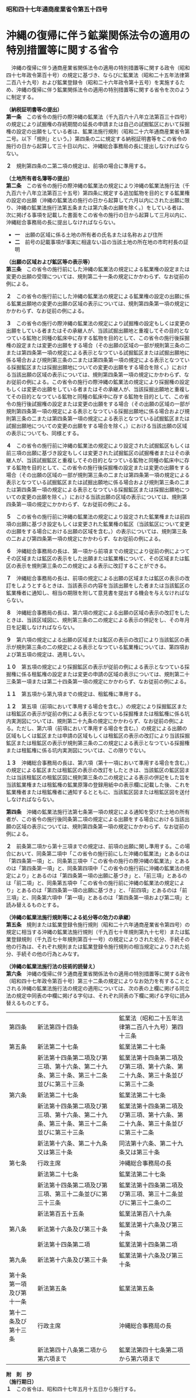 ### 昭和四十七年通商産業省令第五十四号  
# 沖縄の復帰に伴う鉱業関係法令の適用の特別措置等に関する省令  
　沖縄の復帰に伴う通商産業省関係法令の適用の特別措置等に関する政令（昭和四十七年政令第百十号）の規定に基づき、ならびに鉱業法（昭和二十五年法律第二百八十九号）および鉱業登録令（昭和二十六年政令第十五号）を実施するため、沖縄の復帰に伴う鉱業関係法令の適用の特別措置等に関する省令を次のように制定する。  
  
**（納税証明書等の提出）**  
**第一条**　この省令の施行の際沖縄の鉱業法（千九百六十八年立法第百三十四号）の規定により試掘権の存続期間の延長の申請または自己の試掘鉱区において採掘権の設定の出願をしている者は、鉱業法施行規則（昭和二十六年通商産業省令第二号。以下「規則」という。）第四条の二に規定する納税証明書等をこの省令の施行の日から起算して三十日以内に、沖縄総合事務局の長に提出しなければならない。  
  
**２**　規則第四条の二第二項の規定は、前項の場合に準用する。  
  
**（土地所有者名簿等の提出）**  
**第二条**　この省令の施行の際沖縄の鉱業法の規定により沖縄の鉱業法施行法（千九百六十八年立法第百三十五号）第四条に規定する追加鉱物を目的とする鉱業権の設定の出願（沖縄の鉱業法の施行の日から起算して六月以内にされた出願に限り、沖縄の鉱業法施行法第五条または第六条の出願を除く。）をしている者は、次に掲げる事項を記載した書面をこの省令の施行の日から起算して三月以内に、沖縄総合事務局の長に提出しなければならない。  
* **一**　出願の区域に係る土地の所有者の氏名または名称および住所  
* **二**　前号の記載事項が事実に相違ない旨の当該土地の所在地の市町村長の証明  
  
**（出願の区域および鉱区等の表示等）**  
**第三条**　この省令の施行前にした沖縄の鉱業法の規定による鉱業権の設定または変更の出願の受理については、規則第二十一条の規定にかかわらず、なお従前の例による。  
  
**２**　この省令の施行前にした沖縄の鉱業法の規定による鉱業権の設定の出願に係る鉱業出願地の変更の出願の区域の表示については、規則第四条第一項の規定にかかわらず、なお従前の例による。  
  
**３**　この省令の施行の際沖縄の鉱業法の規定により試掘権の設定もしくは変更の出願をしている者またはその承継人が、当該試掘出願地と重複してその目的となつている鉱物と同種の鉱床中に存する鉱物を目的として、この省令の施行後採掘権の設定または変更の出願をする場合（その出願の区域の一部が規則第三条の二または第四条第一項の規定による表示となつている試掘鉱区または試掘出願地に係る場合および規則第三条の二または第四条第一項の規定による表示となつている採掘鉱区または採掘出願地についての変更の出願をする場合を除く。）における当該出願の区域の表示については、規則第四条第一項の規定にかかわらず、なお従前の例による。この省令の施行の際沖縄の鉱業法の規定により採掘権の設定もしくは変更の出願をしている者またはその承継人が、当該採掘出願地と重複してその目的となつている鉱物と同種の鉱床中に存する鉱物を目的として、この省令の施行後試掘権の設定または変更の出願をする場合（その出願の区域の一部が規則第四条第一項の規定による表示となつている採掘出願地に係る場合および規則第三条の二または第四条第一項の規定による表示となつている試掘鉱区または試掘出願地についての変更の出願をする場合を除く。）における当該出願の区域の表示についても、同様とする。  
  
**４**　この省令の施行前に沖縄の鉱業法の規定により設定された試掘鉱区もしくは前三項の出願に基づき設定もしくは変更された試掘鉱区の試掘権者またはその承継人が、当該試掘鉱区と重複してその目的となつている鉱物と同種の鉱床中に存する鉱物を目的として、この省令の施行後採掘権の設定または変更の出願をする場合（その出願の区域の一部が規則第三条の二または第四条第一項の規定による表示となつている試掘鉱区または試掘出願地に係る場合および規則第三条の二または第四条第一項の規定による表示となつている採掘鉱区または採掘出願地についての変更の出願を除く。）における当該出願の区域の表示については、規則第四条第一項の規定にかかわらず、なお従前の例による。  
  
**５**　この省令の施行前に沖縄の鉱業法の規定により設定された鉱業権または前四項の出願に基づき設定もしくは変更された鉱業権の鉱区（当該鉱区について変更の出願をする場合における出願の区域を含む。）の表示については、規則第三条の二および第四条第一項の規定にかかわらず、なお従前の例による。  
  
**６**　沖縄総合事務局の長は、第一項から前項までの規定により従前の例によつてその区域または鉱区の表示をした出願または鉱業権について、その区域または鉱区の表示を規則第三条の二の規定による表示に改訂することができる。  
  
**７**　沖縄総合事務局の長は、前項の規定による出願の区域または鉱区の表示の改訂をしようとするときは、当該表示の内容を当該出願をした者または当該鉱区の鉱業権者に通知し、相当の期限を附して意見書を提出する機会を与えなければならない。  
  
**８**　沖縄総合事務局の長は、第六項の規定による出願の区域の表示の改訂をしたときは、当該区域図に、規則第三条の二の規定による表示の併記をし、その年月日を記載しなければならない。  
  
**９**　第六項の規定による出願の区域または鉱区の表示の改訂により当該鉱区の表示が規則第三条の二の規定による表示となつている鉱業権については、第四項および第五項の規定は、適用しない。  
  
**１０**　第五項の規定により採掘鉱区の表示が従前の例による表示となつている採掘権に係る租鉱権の設定または変更の申請の区域の表示については、規則第二十三条第一項または第二十四条第一項の規定にかかわらず、なお従前の例による。  
  
**１１**　第五項から第九項までの規定は、租鉱権に準用する。  
  
**１２**　第五項（前項において準用する場合を含む。）の規定により採掘鉱区または租鉱区の表示が従前の例による表示となつている採掘権または租鉱権に係る坑内実測図については、規則第二十九条の規定にかかわらず、なお従前の例による。ただし、第六項（前項において準用する場合を含む。）の規定による出願の区域もしくは鉱区または申請の区域もしくは租鉱区の表示の改訂により当該採掘鉱区または租鉱区の表示が規則第三条の二の規定による表示となつている採掘権または租鉱権に係る坑内実測図については、この限りでない。  
  
**１３**　沖縄総合事務局の長は、第六項（第十一項において準用する場合を含む。）の規定による鉱区または租鉱区の表示の改訂をしたときは、当該鉱区の鉱区図または当該租鉱区の租鉱区図に規則第三条の二の規定による表示の併記をした旨を当該鉱業権または租鉱権の鉱業原簿の登録用紙中の表示欄に記載した後、これを鉱業権者または租鉱権者に通知するとともに、当該鉱区図または租鉱区図を送付しなければならない。  
  
**第四条**　沖縄の鉱業法施行法第七条第一項の規定による通知を受けた土地の所有者が、この省令の施行後同条第二項の規定による出願をする場合における当該出願の区域の表示については、規則第四条第一項の規定にかかわらず、なお従前の例による。  
  
**２**　前条第二項から第十三項までの規定は、前項の出願に関し準用する。この場合において、同条第二項中「この省令の施行前にした沖縄の鉱業法」とあるのは「第四条第一項」と、同条第三項中「この省令の施行の際沖縄の鉱業法」とあるのは「第四条第一項」と、同条第四項中「この省令の施行前に沖縄の鉱業法の規定により」とあるのは「第四条第一項の出願に基づき」と、「前三項」とあるのは「前二項」と、同条第五項中「この省令の施行前に沖縄の鉱業法の規定により」とあるのは「第四条第一項の出願に基づき」と、「前四項」とあるのは「前三項」と、同条第六項中「第一項」とあるのは「第四条第一項および第二項」と読み替えるものとする。  
  
**（沖縄の鉱業法施行規則等による処分等の効力の承継）**  
**第五条**　規則または鉱業登録令施行規則（昭和二十六年通商産業省令第四号）の規定に相当する沖縄の鉱業法施行規則（千九百七十年規則第九十七号）または鉱業登録規則（千九百七十年規則第百十一号）の規定によりされた処分、手続その他の行為は、それぞれ規則または鉱業登録令施行規則の相当規定によりされた処分、手続その他の行為とみなす。  
  
**（沖縄の鉱業法施行法の技術的読替え）**  
**第六条**　沖縄の復帰に伴う通商産業省関係法令の適用の特別措置等に関する政令（昭和四十七年政令第百十号）第三十二条の規定によりなお効力を有することとされる沖縄の鉱業法施行法の規定の適用については、次の表の上欄に掲げる同立法の規定中同表の中欄に掲げる字句は、それぞれ同表の下欄に掲げる字句に読み替えるものとする。  

||||  
| --- | --- | --- |  
|第四条|新法第四十四条|鉱業法（昭和二十五年法律第二百八十九号）第四十三条|  
|第五条|新法第二十七条|鉱業法第二十七条|  
||新法第十四条第二項及び第三項、第十六条、第二十九条、第三十条、第三十二条並びに第三十三条|鉱業法第十四条第二項及び第三項、第十六条、第二十九条、第三十条並びに第三十二条|  
|第六条|新法第二十七条|鉱業法第二十七条|  
||新法第十四条第二項及び第三項、第十六条、第二十九条、第三十条、第三十二条並びに第三十三条|鉱業法第十四条第二項及び第三項、第十六条、第二十九条、第三十条並びに第三十二条|  
||新法第十六条、第二十九条又は第三十条|同法第十六条、第二十九条又は第三十条|  
|第七条|行政主席|沖縄総合事務局の長|  
||新法第二十七条|鉱業法第二十七条|  
||新法第十四条第二項及び第三項、第三十二条並びに第三十三条|鉱業法第十四条第二項及び第三項、第三十二条並びに第三十二条の二|  
||新法第百五十五条|鉱業法第百八十九条|  
|第八条|新法第十六条及び第三十条|鉱業法第十六条及び第三十条|  
||新法第十四条第二項|鉱業法第十四条第二項|  
|第九条|新法第十六条及び第三十条|鉱業法第十六条及び第三十条|  
|第十条第一項及び第十一条|新法第五条|鉱業法第五条|  
|第十二条及び第十三条|行政主席|沖縄総合事務局の長|  
||新法第四十八条第二項から第六項まで|鉱業法第四十七条第二項から第六項まで|  
  
  
**附　則　抄**  
**（施行期日）**  
**１**　この省令は、昭和四十七年五月十五日から施行する。  
  
